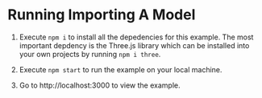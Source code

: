 # Running Importing A Model

1. Execute `npm i` to install all the depedencies for this example. The most important depdency is the Three.js library which can be installed into your own projects by running `npm i three`.

2. Execute `npm start` to run the example on your local machine.

3. Go to http://localhost:3000 to view the example.